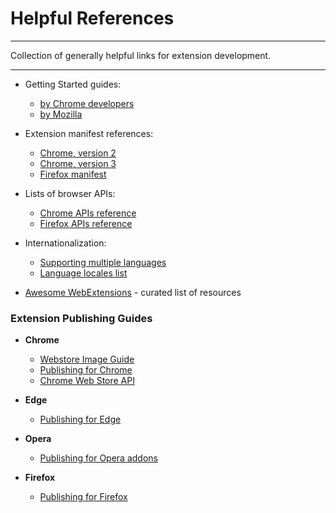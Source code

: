 # Helpful References

* * *

<p class='page-intro'>Collection of generally helpful links for extension development.</p>

* * *

- Getting Started guides:
    - [by Chrome developers](https://developer.chrome.com/extensions/getstarted)
    - [by Mozilla](https://developer.mozilla.org/en-US/docs/Mozilla/Add-ons/WebExtensions#get_started)

- Extension manifest references:
    - [Chrome, version 2](https://developer.chrome.com/extensions/manifest) 
    - [Chrome, version 3](https://developer.chrome.com/docs/extensions/mv3/intro/)
    - [Firefox manifest](https://developer.mozilla.org/en-US/docs/Mozilla/Add-ons/WebExtensions/manifest.json)    

- Lists of browser APIs:
    - [Chrome APIs reference](https://developer.chrome.com/extensions/api_index)
    - [Firefox APIs reference](https://developer.mozilla.org/en-US/docs/Mozilla/Add-ons/WebExtensions/API#javascript_api_listing)

- Internationalization:
    - [Supporting multiple languages](https://developer.chrome.com/extensions/i18n)
    - [Language locales list](https://developers.google.com/admin-sdk/directory/v1/languages)

- [Awesome WebExtensions](https://github.com/fregante/Awesome-WebExtensions) - curated list of resources

### Extension Publishing Guides

- **Chrome**
    - [Webstore Image Guide](https://developer.chrome.com/webstore/images)
    - [Publishing for Chrome](https://developer.chrome.com/webstore/publish)
    - [Chrome Web Store API](https://developer.chrome.com/webstore/api_index)

- **Edge**
    - [Publishing for Edge](https://docs.microsoft.com/en-us/microsoft-edge/extensions-chromium/publish/publish-extension)

- **Opera**
    - [Publishing for Opera addons](https://dev.opera.com/extensions/publishing-guidelines/)

- **Firefox**
    - [Publishing for Firefox](https://extensionworkshop.com/documentation/publish/submitting-an-add-on/)
